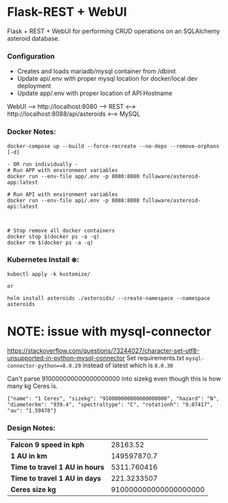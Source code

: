 # Flask-REST + WebUI
Flask + REST + WebUI for performing CRUD operations on an SQLAlchemy asteroid database.

### Configuration
* Creates and loads mariadb/mysql container from /dbinit
* Update api/.env with proper mysql location for docker/local dev deployment
* Update app/.env with proper location of API Hostname

WebUI --> http://localhost:8080 --> REST <--> http://localhost:8088/api/asteroids <--> MySQL

### Docker Notes:
```console
docker-compose up --build --force-recreate --no-deps --remove-orphans [-d]

- OR run individually - 
# Run APP with environment variables
docker run --env-file app/.env -p 8080:8080 fullaware/asteroid-app:latest

# Run API with environment variables
docker run --env-file api/.env -p 8088:8088 fullaware/asteroid-api:latest



# Stop remove all docker containers
docker stop $(docker ps -a -q)
docker rm $(docker ps -a -q)
```

### Kubernetes Install ⎈:
```console
kubectl apply -k kustomize/

or

helm install asteroids ./asteroids/ --create-namespace --namespace asteroids
```

# NOTE: issue with mysql-connector
https://stackoverflow.com/questions/73244027/character-set-utf8-unsupported-in-python-mysql-connector
Set requirements.txt `mysql-connector-python==8.0.29` instead of latest which is `8.0.30`


Can't parse 910000000000000000000 into sizekg even though this is how many kg Ceres is.
```
{"name": "1 Ceres", "sizekg": "910000000000000000000", "hazard": "N", "diameterkm": "939.4", "spectraltype": "C", "rotationh": "9.07417", "au": "1.59478"} 
```


### Design Notes:

|                                  |                       |
|----------------------------------|-----------------------|
| **Falcon 9 speed in kph**        | 28163.52              |
| **1 AU in km**                   | 149597870.7           |
| **Time to travel 1 AU in hours** | 5311.760416           |
| **Time to travel 1 AU in days**  | 221.3233507           |
| **Ceres size kg**                | 910000000000000000000 |
